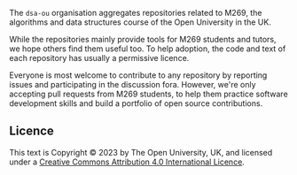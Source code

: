 The `dsa-ou` organisation aggregates repositories related to M269,
the algorithms and data structures course of the Open University in the UK.

While the repositories mainly provide tools for M269 students and tutors,
we hope others find them useful too. To help adoption,
the code and text of each repository has usually a permissive licence.

Everyone is most welcome to contribute to any repository by
reporting issues and participating in the discussion fora.
However, we're only accepting pull requests from M269 students,
to help them practice software development skills and
build a portfolio of open source contributions.

## Licence
This text is
Copyright © 2023 by The Open University, UK, and licensed under a
[Creative Commons Attribution 4.0 International Licence](http://creativecommons.org/licenses/by/4.0).
